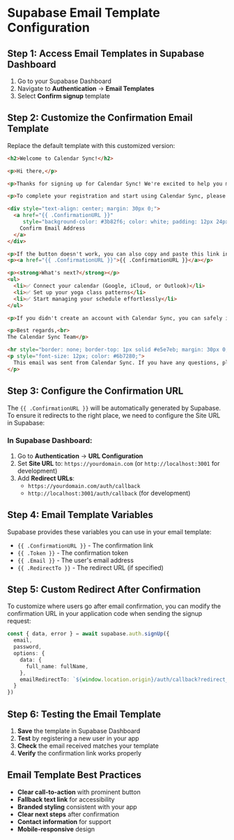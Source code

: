 # Supabase Email Template Configuration

## Step 1: Access Email Templates in Supabase Dashboard

1. Go to your Supabase Dashboard
2. Navigate to **Authentication** → **Email Templates**
3. Select **Confirm signup** template

## Step 2: Customize the Confirmation Email Template

Replace the default template with this customized version:

```html
<h2>Welcome to Calendar Sync!</h2>

<p>Hi there,</p>

<p>Thanks for signing up for Calendar Sync! We're excited to help you manage your yoga classes and calendar events.</p>

<p>To complete your registration and start using Calendar Sync, please confirm your email address by clicking the button below:</p>

<div style="text-align: center; margin: 30px 0;">
  <a href="{{ .ConfirmationURL }}" 
     style="background-color: #3b82f6; color: white; padding: 12px 24px; text-decoration: none; border-radius: 6px; font-weight: 600; display: inline-block;">
    Confirm Email Address
  </a>
</div>

<p>If the button doesn't work, you can also copy and paste this link into your browser:</p>
<p><a href="{{ .ConfirmationURL }}">{{ .ConfirmationURL }}</a></p>

<p><strong>What's next?</strong></p>
<ul>
  <li>✅ Connect your calendar (Google, iCloud, or Outlook)</li>
  <li>✅ Set up your yoga class patterns</li>
  <li>✅ Start managing your schedule effortlessly</li>
</ul>

<p>If you didn't create an account with Calendar Sync, you can safely ignore this email.</p>

<p>Best regards,<br>
The Calendar Sync Team</p>

<hr style="border: none; border-top: 1px solid #e5e7eb; margin: 30px 0;">
<p style="font-size: 12px; color: #6b7280;">
  This email was sent from Calendar Sync. If you have any questions, please contact us at support@calendarsync.com
</p>
```

## Step 3: Configure the Confirmation URL

The `{{ .ConfirmationURL }}` will be automatically generated by Supabase. To ensure it redirects to the right place, we need to configure the Site URL in Supabase:

### In Supabase Dashboard:
1. Go to **Authentication** → **URL Configuration**
2. Set **Site URL** to: `https://yourdomain.com` (or `http://localhost:3001` for development)
3. Add **Redirect URLs**:
   - `https://yourdomain.com/auth/callback`
   - `http://localhost:3001/auth/callback` (for development)

## Step 4: Email Template Variables

Supabase provides these variables you can use in your email template:

- `{{ .ConfirmationURL }}` - The confirmation link
- `{{ .Token }}` - The confirmation token
- `{{ .Email }}` - The user's email address
- `{{ .RedirectTo }}` - The redirect URL (if specified)

## Step 5: Custom Redirect After Confirmation

To customize where users go after email confirmation, you can modify the confirmation URL in your application code when sending the signup request:

```typescript
const { data, error } = await supabase.auth.signUp({
  email,
  password,
  options: {
    data: {
      full_name: fullName,
    },
    emailRedirectTo: `${window.location.origin}/auth/callback?redirect_to=${encodeURIComponent('/app/add-calendar')}`
  }
})
```

## Step 6: Testing the Email Template

1. **Save** the template in Supabase Dashboard
2. **Test** by registering a new user in your app
3. **Check** the email received matches your template
4. **Verify** the confirmation link works properly

## Email Template Best Practices

- **Clear call-to-action** with prominent button
- **Fallback text link** for accessibility
- **Branded styling** consistent with your app
- **Clear next steps** after confirmation
- **Contact information** for support
- **Mobile-responsive** design 